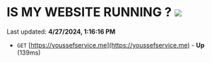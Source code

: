 # IS MY WEBSITE RUNNING ? [![](https://img.shields.io/static/v1?label=Sponsor&message=%E2%9D%A4&logo=GitHub&color=%23fe8e86)](https://github.com/sponsors/<username>)

Last updated: **4/27/2024, 1:16:16 PM**

- `GET` [https://youssefservice.me](https://youssefservice.me) - **Up** (139ms)
